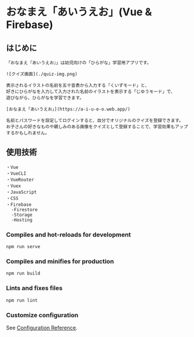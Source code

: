 # おなまえ「あいうえお」(Vue & Firebase)

## はじめに
```
「おなまえ『あいうえお』」は幼児向けの「ひらがな」学習用アプリです。

![クイズ画面](./quiz-img.png)

表示されるイラストの名前を五十音表から入力する「くいずモード」と、
好きにひらがなを入力して入力された名前のイラストを表示する「じゆうモード」で、
遊びながら、ひらがなを学習できます。

[おなまえ「あいうえお」](https://a-i-u-e-o.web.app/)

名前とパスワードを設定してログインすると、自分でオリジナルのクイズを登録できます。  
お子さんの好きなものや親しみのある画像をクイズとして登録することで、学習効果もアップするかもしれません。
```

## 使用技術
```
・Vue  
・VueCLI  
・VueRouter  
・Vuex  
・JavaScript  
・CSS  
・Firebase  
  -Firestore  
  -Storage  
  -Hosting
```



### Compiles and hot-reloads for development
```
npm run serve
```

### Compiles and minifies for production
```
npm run build
```

### Lints and fixes files
```
npm run lint
```

### Customize configuration
See [Configuration Reference](https://cli.vuejs.org/config/).
